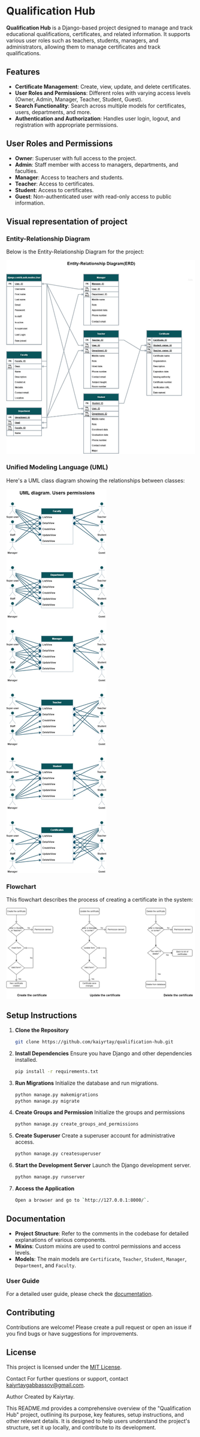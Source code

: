 # Qualification Hub

**Qualification Hub** is a Django-based project designed to manage and track educational qualifications, certificates, and related information. It supports various user roles such as teachers, students, managers, and administrators, allowing them to manage certificates and track qualifications.

## Features

- **Certificate Management**: Create, view, update, and delete certificates.
- **User Roles and Permissions**: Different roles with varying access levels (Owner, Admin, Manager, Teacher, Student, Guest).
- **Search Functionality**: Search across multiple models for certificates, users, departments, and more.
- **Authentication and Authorization**: Handles user login, logout, and registration with appropriate permissions.

## User Roles and Permissions

- **Owner**: Superuser with full access to the project.
- **Admin**: Staff member with access to managers, departments, and faculties.
- **Manager**: Access to teachers and students.
- **Teacher**: Access to certificates.
- **Student**: Access to certificates.
- **Guest**: Non-authenticated user with read-only access to public information.

## Visual representation  of project

### Entity-Relationship Diagram
Below is the Entity-Relationship Diagram for the project:

![ERD](./qualification_hub/static/docs/jpg/ERD_v1.0.jpg)

### Unified Modeling Language (UML)
Here's a UML class diagram showing the relationships between classes:

![UML Class Diagram](./qualification_hub/static/docs/jpg/UML_v1.0.jpg)
### Flowchart
This flowchart describes the process of creating a certificate in the system:

![Certificate Creation Flowchart](./qualification_hub/static/docs/jpg/Certificates_flowcharts.jpg)


## Setup Instructions

1. **Clone the Repository**

   ```bash
   git clone https://github.com/kaiyrtay/qualification-hub.git

   ```

2. **Install Dependencies**
   Ensure you have Django and other dependencies installed.

   ```bash
   pip install -r requirements.txt

   ```

3. **Run Migrations**
   Initialize the database and run migrations.

   ```bash
   python manage.py makemigrations
   python manage.py migrate

   ```

4. **Create Groups and Permission**
   Initialize the groups and permissions

   ```bash
   python manage.py create_groups_and_permissions

   ```

5. **Create Superuser**
   Create a superuser account for administrative access.

   ```bash
   python manage.py createsuperuser

   ```

6. **Start the Development Server**
   Launch the Django development server.

   ```bash
   python manage.py runserver

   ```

7. **Access the Application**
   ```bash
   Open a browser and go to `http://127.0.0.1:8000/`.
   ```

## Documentation

- **Project Structure**: Refer to the comments in the codebase for detailed explanations of various components.
- **Mixins**: Custom mixins are used to control permissions and access levels.
- **Models**: The main models are `Certificate`, `Teacher`, `Student`, `Manager`, `Department`, and `Faculty`.

### User Guide

For a detailed user guide, please check the [documentation](./qualification_hub/static/docs/user-guide.md).

## Contributing

Contributions are welcome! Please create a pull request or open an issue if you find bugs or have suggestions for improvements.

## License

This project is licensed under the [MIT License](LICENSE).

Contact
For further questions or support, contact kaiyrtaygabbassov@gmail.com.

Author
Created by Kaiyrtay.

This README.md provides a comprehensive overview of the "Qualification Hub" project, outlining its purpose, key features, setup instructions, and other relevant details. It is designed to help users understand the project's structure, set it up locally, and contribute to its development.
